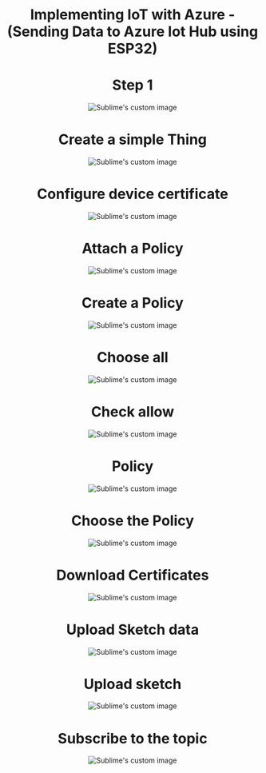 <h1 align="center">Implementing IoT with Azure -(Sending Data to Azure Iot Hub using ESP32)
</h1>


<h1 align="center">Step 1
</h1>


<p align="center"><img src="https://github.com/RIT-MESH/Electronics-and-IoT-Projects/blob/main/13%20Send%20ESP32%20Data%20to%20AWS%20IoT%20Core%20-MQTT/AWS%201.png?raw=true"alt="Sublime's custom image"/>
</p>

<h1 align="center">Create a simple Thing
</h1>


<p align="center"><img src="https://github.com/RIT-MESH/Electronics-and-IoT-Projects/blob/main/13%20Send%20ESP32%20Data%20to%20AWS%20IoT%20Core%20-MQTT/AWS%202.png?raw=true"alt="Sublime's custom image"/>
</p>
<h1 align="center">Configure device certificate
</h1>


<p align="center"><img src="https://github.com/RIT-MESH/Electronics-and-IoT-Projects/blob/main/13%20Send%20ESP32%20Data%20to%20AWS%20IoT%20Core%20-MQTT/AWS%203.png?raw=true"alt="Sublime's custom image"/>
</p>
<h1 align="center">Attach a Policy
</h1>


<p align="center"><img src="https://github.com/RIT-MESH/Electronics-and-IoT-Projects/blob/main/13%20Send%20ESP32%20Data%20to%20AWS%20IoT%20Core%20-MQTT/AWS%204.png?raw=true"alt="Sublime's custom image"/>
</p>
<h1 align="center">Create a Policy
</h1>


<p align="center"><img src="https://github.com/RIT-MESH/Electronics-and-IoT-Projects/blob/main/13%20Send%20ESP32%20Data%20to%20AWS%20IoT%20Core%20-MQTT/AWS%205.png?raw=true"alt="Sublime's custom image"/>
</p>
<h1 align="center">Choose all
</h1>


<p align="center"><img src="https://github.com/RIT-MESH/Electronics-and-IoT-Projects/blob/main/13%20Send%20ESP32%20Data%20to%20AWS%20IoT%20Core%20-MQTT/AWS%206.png?raw=true"alt="Sublime's custom image"/>
</p>
<h1 align="center">Check allow
</h1>


<p align="center"><img src="https://github.com/RIT-MESH/Electronics-and-IoT-Projects/blob/main/13%20Send%20ESP32%20Data%20to%20AWS%20IoT%20Core%20-MQTT/AWS%207.png?raw=true"alt="Sublime's custom image"/>
</p>
<h1 align="center">Policy

</h1>


<p align="center"><img src="https://github.com/RIT-MESH/Electronics-and-IoT-Projects/blob/main/13%20Send%20ESP32%20Data%20to%20AWS%20IoT%20Core%20-MQTT/AWS%208.png?raw=true"alt="Sublime's custom image"/>
</p>
<h1 align="center">Choose the Policy
</h1>


<p align="center"><img src="https://github.com/RIT-MESH/Electronics-and-IoT-Projects/blob/main/13%20Send%20ESP32%20Data%20to%20AWS%20IoT%20Core%20-MQTT/AWS%209.png?raw=true"alt="Sublime's custom image"/>
</p>
<h1 align="center">Download Certificates
</h1>


<p align="center"><img src="https://github.com/RIT-MESH/Electronics-and-IoT-Projects/blob/main/13%20Send%20ESP32%20Data%20to%20AWS%20IoT%20Core%20-MQTT/AWS%2010.png?raw=true"alt="Sublime's custom image"/>
</p>
<h1 align="center">Upload Sketch data
</h1>


<p align="center"><img src="https://github.com/RIT-MESH/Electronics-and-IoT-Projects/blob/main/13%20Send%20ESP32%20Data%20to%20AWS%20IoT%20Core%20-MQTT/AWS%2011.png?raw=true"alt="Sublime's custom image"/>
</p>
<h1 align="center">Upload sketch
</h1>


<p align="center"><img src="https://github.com/RIT-MESH/Electronics-and-IoT-Projects/blob/main/13%20Send%20ESP32%20Data%20to%20AWS%20IoT%20Core%20-MQTT/AWS%2012.png?raw=true"alt="Sublime's custom image"/>
</p>
<h1 align="center">Subscribe to the topic
</h1>


<p align="center"><img src="https://github.com/RIT-MESH/Electronics-and-IoT-Projects/blob/main/13%20Send%20ESP32%20Data%20to%20AWS%20IoT%20Core%20-MQTT/AWS%2013.png?raw=true"alt="Sublime's custom image"/>
</p>


